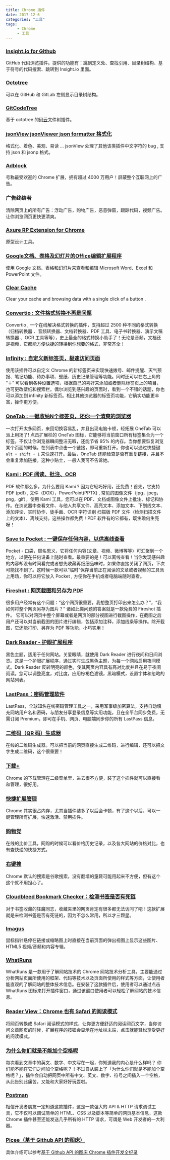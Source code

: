 ```yaml
---
title: Chrome 插件
date: 2017-12-6
categories: "工具"
tags:
     - Chrome
     - 工具
---
```


<meta name="referrer" content="no-referrer" />






### [Insight.io for Github](https://chrome.google.com/webstore/detail/insightio-for-github/pmhfgjjhhomfplgmbalncpcohgeijonh?utm_source=chrome-app-launcher-info-dialog)

GitHub 代码浏览插件。提供的功能有：跳到定义处、查找引用、目录树结构、基于符号的代码搜索、跳转到 Insight.io 里面。

### [Octotree](https://chrome.google.com/webstore/detail/octotree/bkhaagjahfmjljalopjnoealnfndnagc?utm_source=chrome-app-launcher-info-dialog)

可以在 GitHub 和 GitLab 左侧显示目录树结构。

### [GitCodeTree](https://chrome.google.com/webstore/detail/gitcodetree/inaaldjpdbkaodlmdcplgpoibohcmmlj?utm_source=chrome-app-launcher-info-dialog)

基于 octotree 的[码云](http://gitee.com)文件树插件。

### [jsonView jsonViewer json formatter 格式化](https://chrome.google.com/webstore/detail/jsonview-jsonviewer-json/hdmbdioamgdkppmocchpkjhbpfmpjiei?utm_source=chrome-app-launcher-info-dialog)

格式化、着色、美观、易读 ... jsonView 处理了其他该类插件中文字符的 bug , 支持 json 和 jsonp 格式。

### [Adblock](https://chrome.google.com/webstore/detail/adblock/gighmmpiobklfepjocnamgkkbiglidom)

号称最受欢迎的 Chrome 扩展，拥有超过 4000 万用户！屏蔽整个互联网上的广告。

### 广告终结者

清除网页上的所有广告：浮动广告，购物广告，恶意弹窗，跟踪代码，视频广告。让你浏览网页更快更清爽。

### [Axure RP Extension for Chrome](https://chrome.google.com/webstore/detail/axure-rp-extension-for-ch/dogkpdfcklifaemcdfbildhcofnopogp)

原型设计工具。

### [Google文档、表格及幻灯片的Office编辑扩展程序](https://chrome.google.com/webstore/detail/office-editing-for-docs-s/gbkeegbaiigmenfmjfclcdgdpimamgkj?utm_source=chrome-app-launcher-info-dialog)

使用 Google 文档、表格和幻灯片来查看和编辑 Microsoft Word、Excel 和 PowerPoint 文件。

### [Clear Cache](https://chrome.google.com/webstore/detail/clear-cache/cppjkneekbjaeellbfkmgnhonkkjfpdn?utm_source=chrome-ntp-icon)

Clear your cache and browsing data with a single click of a button .

### [Convertio : 文件格式转换不再是问题](https://chrome.google.com/webstore/detail/convertio/eppjkefeiehhflmgkhdooajgbkkegpcl?utm_source=chrome-ntp-icon)

Convertio , 一个在线解决格式转换的插件，支持超过 2500 种不同的格式转换（归档转换器 、音频转换器、文档转换器、PDF 工具、电子书转换器、演示文稿转换器 、OCR 工具等等），史上最全的格式转换小助手了！无论是音频，文档还是视频，它都能方便快捷的转换到你想要的格式，非常齐全！

### [Infinity : 自定义新标签页，极速访问页面](https://chrome.google.com/webstore/detail/infinity-new-tab-producti/dbfmnekepjoapopniengjbcpnbljalfg?utm_source=chrome-ntp-icon)

使用该插件可以自定义 Chrome 的新标签页来实现快速拨号、邮件提醒、天气预报、笔记功能、待办事项、壁纸、历史记录管理等功能。同时还可以在右上角的 “＋” 可以看到各种设置选项，根据自己的喜好来添加或者删除标签页上的项目，也可更改壁纸和搜索栏。偶尔浏览到感兴趣的页面时，看到一个不错的话题，你也可以添加到 infinity 新标签页。相比其他浏览器的标签页功能，它确实功能更丰富，操作更方便。

### [OneTab : 一键收纳N个标签页，还你一个清爽的浏览器](https://chrome.google.com/webstore/detail/onetab/chphlpgkkbolifaimnlloiipkdnihall?utm_source=chrome-ntp-icon)

一次打开太多网页，来回切换容易乱，并且出现电脑卡顿，轻拓展 OneTab 可以派上用场了! 点击扩展栏的 OneTab 图标，它能够将当前窗口所有标签集合为一个标签。不仅让你浏览器瞬间整洁无暇，还能节省 95% 的内存。当你想要恢复浏览某个页面的时候，在列表中点击一个链接，即可重新打开。你也可以通过快捷键 `alt + shift + 1` 来快速打开。最后，OneTab 还能检查是否有重复链接，并且不会重复添加链接。这种小贴士，一般人我可不告诉她。

### [Kami : PDF 阅读、批注、OCR](https://chrome.google.com/webstore/detail/kami-extension-pdf-and-do/ecnphlgnajanjnkcmbpancdjoidceilk?utm_source=chrome-ntp-icon)

PDF 软件那么多，为什么要用 Kami ? 因为它轻巧好用，还免费！首先，它支持 PDF (pdf) , 文件（DOX），PowerPoint(PPTX) , 常见的图像文件（jpg，jpeg，png，gif），使用 Kami 工具，您可以在 PDF、文档或图像文件上批注、标记和协作。在浏览器中查看文件、与他人共享文件、高亮文本、添加文本、下划线文本、添加评论、实时协作、徒手画、OCR 字符识别 扫描版 PDF 文件（检测扫描文件上的文本）、离线支持。这些操作都免费！PDF 软件有的它都有，既生瑜何生亮呀！

### [Save to Pocket : 一键保存任何内容，以供离线查看](https://chrome.google.com/webstore/detail/save-to-pocket/niloccemoadcdkdjlinkgdfekeahmflj?utm_source=chrome-ntp-icon)

Pocket - 口袋，顾名思义，它将任何内容(文章、视频、微博等等）可汇聚到一个地方，以便在任何设备上随时查看。最重要的是！可以离线查看！当你发现感兴趣的内容却没有时间看完或者想先收藏再细细品味时，如果你直接关闭了网页，下次可能找不到了。这时候一款可以“临时”保存当前正在阅读的文章或者视频的工具派上用场，你可以将它放入 Pocket , 方便你在手机或者电脑端随时查看。

### [Fireshot : 网页截图和另存为 PDF](https://chrome.google.com/webstore/detail/take-webpage-screenshots/mcbpblocgmgfnpjjppndjkmgjaogfceg?utm_source=chrome-ntp-icon)

很多用户经常有这个问题：“这个网页很重要，我想整页打印出来怎么办？”，“我如何将整个网页另存为图片？” 诸如此类问题的答案就是一款免费的 Fireshot 插件。 它可以对网页中整个屏幕或者是网页的部分视图进行截图操作，在截图之后用户还可以对当前截图的图片进行编辑，包括添加注释，添加线条等操作。除开截图，它还能打印、另存为 PDF 等功能，小巧实用！

### [Dark Reader - 护眼扩展程序](https://chrome.google.com/webstore/detail/dark-reader/eimadpbcbfnmbkopoojfekhnkhdbieeh?utm_source=chrome-ntp-icon)

黑色主题，适用于任何网站。关爱眼睛，就使用 Dark Reader 进行夜间和日间浏览。这是一个护眼扩展程序，通过实时生成黑色主题，为每一个网站启用夜间模式。Dark Reader 反转明亮的颜色，使其网页内容具有高对比度并且在易于夜间阅读。您可以调整亮度，对比度，应用棕褐色滤镜，黑暗模式，设置字体和忽略的网站列表。

### [LastPass：密码管理软件](https://chrome.google.com/webstore/detail/lastpass-free-password-ma/hdokiejnpimakedhajhdlcegeplioahd)
LastPass，全球知名在线密码管理工具之一，采用军事级加密算法，支持自动填充网站用户名和密码，与朋友分享登录信息等实用功能，且在全平台同步免费，无需订阅 Premium，即可在手机、网页、电脑端同步你的所有 LastPass 信息。

### [二维码（QR 码）生成器](https://chrome.google.com/webstore/detail/%E4%BA%8C%E7%BB%B4%E7%A0%81qr%E7%A0%81%E7%94%9F%E6%88%90%E5%99%A8qr-code-generato/pflgjjogbmmcmfhfcnlohagkablhbpmg)

在线的二维码生成器。可以把当前的网页直接生成二维码，进行编辑，还可以把文字生成二维码，这个很重要！

### [下载+](https://chrome.google.com/webstore/detail/download-plus/gokgophibdidjjpildcdbfpmcahilaaf)
Chrome 的下载管理在二级菜单里，进去很不方便，装了这个插件就可以直接看和管理，很好用。

### [快捷扩展管理](https://chrome.google.com/webstore/detail/one-click-extensions-mana/pbgjpgbpljobkekbhnnmlikbbfhbhmem?utm_source=chrome-ntp-icon)
Chrome 其实很占内存，尤其当插件装多了以后会卡顿，有了这个以后，可以一键管理所有扩展，快速激活、禁用插件。

### [购物党](https://chrome.google.com/webstore/detail/%E8%B4%AD%E7%89%A9%E5%85%9A%E8%87%AA%E5%8A%A8%E6%AF%94%E4%BB%B7%E5%B7%A5%E5%85%B7/jgphnjokjhjlcnnajmfjlacjnjkhleah)
在线的比价工具，网购的时候可以看价格历史记录，以及各大网站的价格对比，也有查快递的快捷方式。

### [右键搜](https://chrome.google.com/webstore/detail/context-menus/phlfmkfpmphogkomddckmggcfpmfchpn)
Chrome 默认的搜索是谷歌搜索，没有翻墙的童鞋可能用起来不方便，但有这个这个就不用担心了。

### [Cloudbleed Bookmark Checker：检测书签是否有死链](https://chrome.google.com/webstore/detail/cloudbleed-bookmark-check/egoobjhmbpflgogbgbihhdeibdfnedii?utm_campaign=en)
对于书签收藏的狂魔同志，收藏夹里的网页肯定有很多都无法访问了吧！这款扩展就是来检测书签是否有死链的，因为不怎么常用，所以才三颗星。

### [Imagus](https://chrome.google.com/webstore/detail/imagus/immpkjjlgappgfkkfieppnmlhakdmaab?utm_source=chrome-app-launcher-info-dialog)
鼠标指针悬停在链接或缩略图上时直接在当前页面的弹出视图上显示这些图片、HTML5 视频/音频和内容专辑。

### [WhatRuns](https://chrome.google.com/webstore/detail/whatruns/cmkdbmfndkfgebldhnkbfhlneefdaaip)
WhatRuns 是一款用于了解网站技术的 Chrome 网站技术分析工具，主要能通过分析网站页面所使用的框架、代码等技术以及页面所使用的样式等方面，让使用者能直观的了解网站的整体技术信息。在安装了这款插件后，使用者可以通过点击 WhatRuns 图标来打开插件窗口，通过该窗口使用者可以轻松了解网站的技术信息。

### [Reader View：Chrome 也有 Safari 的阅读模式](https://chrome.google.com/webstore/detail/reader-view/iibolhpkjjmoepndefdmdlmbpfhlgjpl)
将网页转换成 Safari 阅读模式的样式，让你更方便舒适的阅读网页文字，当你访问文章网页的时候，扩展程序的按钮会显示在地址栏末端，点击就能轻松享受更好的阅读模式。

### [为什么你们就是不能加个空格呢](https://chrome.google.com/webstore/detail/%E7%82%BA%E4%BB%80%E9%BA%BC%E4%BD%A0%E5%80%91%E5%B0%B1%E6%98%AF%E4%B8%8D%E8%83%BD%E5%8A%A0%E5%80%8B%E7%A9%BA%E6%A0%BC%E5%91%A2%EF%BC%9F/paphcfdffjnbcgkokihcdjliihicmbpd)
每次看到文章中的英文、数字、中文写在一起，你知道我的内心是什么样吗？
你们能不能在它们之间加个空格呢？！不过自从装上了「为什么你们就是不能加个空格呢？」，插件会自动把网页中所有中文、英文、数字、符号之间插入一个空格，从此告别此痛苦，又能和大家好好玩耍啦。

### [Postman](https://chrome.google.com/webstore/detail/postman/fhbjgbiflinjbdggehcddcbncdddomop)
相信开发者朋友一定知道这款插件，这是一款强大的 API & HTTP 请求调试工具，它不仅可以调试简单的 HTML、CSS 以及脚本等简单的网页基本信息，这款 Chrome 插件甚至还能发送几乎所有的 HTTP 请求，可谓是 Web 开发者的一大利器。

### [Picee（基于 Github API 的图床）](https://chrome.google.com/webstore/detail/picee/nmeeieecbmdnilkkaliknhkkakonobbc/related)
具体介绍可以参考[基于 Github API 的图床 Chrome 插件开发全纪录](https://juejin.im/post/5cd38990e51d453a543f9e3e)
